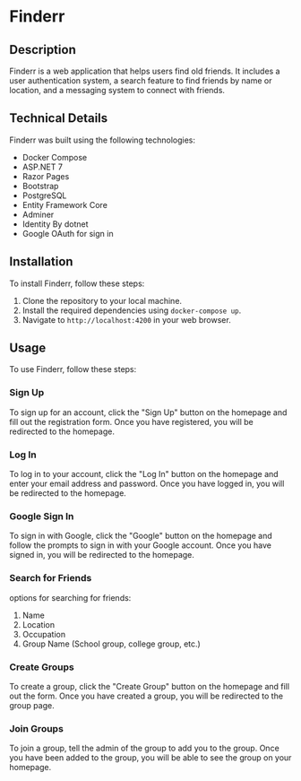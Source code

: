 
# Finderr

## Description
Finderr is a web application that helps users find old friends. It includes a user authentication system, a search feature to find friends by name or location, and a messaging system to connect with friends.

## Technical Details
Finderr was built using the following technologies:

- Docker Compose
- ASP.NET 7
- Razor Pages
- Bootstrap
- PostgreSQL
- Entity Framework Core
- Adminer
- Identity By dotnet
- Google OAuth for sign in


## Installation
To install Finderr, follow these steps:

1. Clone the repository to your local machine.
2. Install the required dependencies using `docker-compose up`.
3. Navigate to `http://localhost:4200` in your web browser.

## Usage
To use Finderr, follow these steps:

### Sign Up
To sign up for an account, click the "Sign Up" button on the homepage and fill out the registration form. Once you have registered, you will be redirected to the homepage.

### Log In
To log in to your account, click the "Log In" button on the homepage and enter your email address and password. Once you have logged in, you will be redirected to the homepage.

### Google Sign In
To sign in with Google, click the "Google" button on the homepage and follow the prompts to sign in with your Google account. Once you have signed in, you will be redirected to the homepage.

### Search for Friends
options for searching for friends:
1. Name
2. Location
3. Occupation
4. Group Name (School group, college group, etc.)

### Create Groups
To create a group, click the "Create Group" button on the homepage and fill out the form. Once you have created a group, you will be redirected to the group page.

### Join Groups
To join a group, tell the admin of the group to add you to the group. Once you have been added to the group, you will be able to see the group on your homepage.




